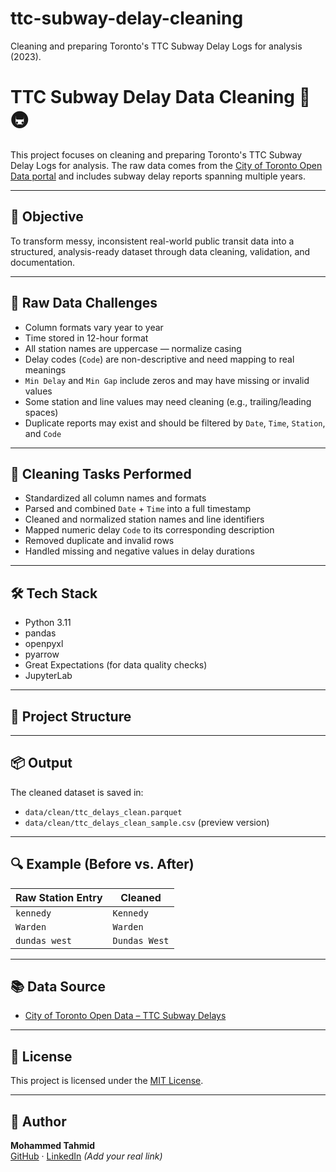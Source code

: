 # ttc-subway-delay-cleaning
Cleaning and preparing Toronto's TTC Subway Delay Logs for analysis (2023).
# TTC Subway Delay Data Cleaning 🧹🚇

This project focuses on cleaning and preparing Toronto's TTC Subway Delay Logs for analysis. The raw data comes from the [City of Toronto Open Data portal](https://open.toronto.ca/dataset/ttc-subway-delay-data/) and includes subway delay reports spanning multiple years.

---

## 📌 Objective

To transform messy, inconsistent real-world public transit data into a structured, analysis-ready dataset through data cleaning, validation, and documentation.

---

## 🧱 Raw Data Challenges

- Column formats vary year to year 
- Time stored in 12-hour format
- All station names are uppercase — normalize casing
- Delay codes (`Code`) are non-descriptive and need mapping to real meanings
- `Min Delay` and `Min Gap` include zeros and may have missing or invalid values
- Some station and line values may need cleaning (e.g., trailing/leading spaces)
- Duplicate reports may exist and should be filtered by `Date`, `Time`, `Station`, and `Code`


---

## 🧼 Cleaning Tasks Performed

- Standardized all column names and formats
- Parsed and combined `Date` + `Time` into a full timestamp
- Cleaned and normalized station names and line identifiers
- Mapped numeric delay `Code` to its corresponding description
- Removed duplicate and invalid rows
- Handled missing and negative values in delay durations

---

## 🛠 Tech Stack

- Python 3.11  
- pandas  
- openpyxl  
- pyarrow  
- Great Expectations (for data quality checks)  
- JupyterLab  

---

## 📁 Project Structure


---

## 📦 Output

The cleaned dataset is saved in:
- `data/clean/ttc_delays_clean.parquet`
- `data/clean/ttc_delays_clean_sample.csv` (preview version)

---

## 🔍 Example (Before vs. After)

| Raw Station Entry | Cleaned |
|-------------------|---------|
| `kennedy `        | `Kennedy` |
| `Warden`          | `Warden` |
| `dundas west`     | `Dundas West` |

---

## 📚 Data Source

- [City of Toronto Open Data – TTC Subway Delays](https://open.toronto.ca/dataset/ttc-subway-delay-data/)

---

## 📄 License

This project is licensed under the [MIT License](LICENSE).

---

## 👋 Author

**Mohammed Tahmid**  
[GitHub](https://github.com/BuiltByTahmid) · [LinkedIn](https://www.linkedin.com/) *(Add your real link)*

